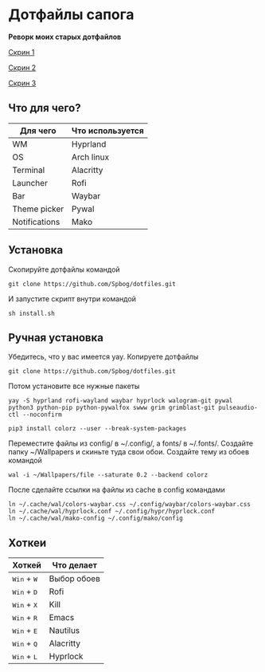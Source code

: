# Дотфайлы сапога
__Реворк моих старых дотфайлов__

[Скрин 1](https://github.com/Spbog/dotfiles/blob/main/screen1.jpg)

[Скрин 2](https://github.com/Spbog/dotfiles/blob/main/screen2.jpg)

[Скрин 3](https://github.com/Spbog/dotfiles/blob/main/screen3.jpg)
## Что для чего?
| Для чего    | Что используется |
| ----------- | ----------- |
| WM          | Hyprland   |
| OS          | Arch linux  |
| Terminal    | Alacritty   |
| Launcher    | Rofi       |
| Bar         | Waybar     |
| Theme picker | Pywal     |
|Notifications | Mako     | 

## Установка
Скопируйте дотфайлы командой
```
git clone https://github.com/Spbog/dotfiles.git
```
И запустите скрипт внутри командой
```
sh install.sh
```

## Ручная установка
Убедитесь, что у вас имеется yay.
Копируете дотфайлы
```
git clone https://github.com/Spbog/dotfiles.git
```
Потом установите все нужные пакеты
```
yay -S hyprland rofi-wayland waybar hyprlock walogram-git pywal python3 python-pip python-pywalfox swww grim grimblast-git pulseaudio-ctl --noconfirm

pip3 install colorz --user --break-system-packages
```
Переместите файлы из config/ в ~/.config/, а fonts/ в ~/.fonts/. 
Создайте папку ~/Wallpapers и скиньте туда свои обои.
Создайте тему из обоев командой
```
wal -i ~/Wallpapers/file --saturate 0.2 --backend colorz
```
После сделайте ссылки на файлы из cache в config командами
```
ln ~/.cache/wal/colors-waybar.css ~/.config/waybar/colors-waybar.css
ln ~/.cache/wal/hyprlock.conf ~/.config/hypr/hyprlock.conf
ln ~/.cache/wal/mako-config ~/.config/mako/config
```
## Хоткеи
| Хоткей      | Что делает   |
| ----------- | ----------- 
| <kbd>Win</kbd> + <kbd>W</kbd>       | Выбор обоев  |
|<kbd>Win</kbd> + <kbd>D</kbd> | Rofi |
|<kbd>Win</kbd> + <kbd>X</kbd> | Kill |
|<kbd>Win</kbd> + <kbd>R</kbd> | Emacs |
|<kbd>Win</kbd> + <kbd>E</kbd> | Nautilus |
|<kbd>Win</kbd> + <kbd>Q</kbd> | Alacritty |
|<kbd>Win</kbd> + <kbd>L</kbd> | Hyprlock |

